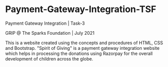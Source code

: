 # Payment-Gateway-Integration-TSF
Payment Gateway Integration | Task-3

GRIP @ The Sparks Foundation | July 2021

This is a website created using the concepts and procedures of HTML, CSS and Bootstrap.
"Spirit of Giving" is a payment gateway integration website which helps in processing the donations 
using Razorpay for the overall development of children across the globe.
